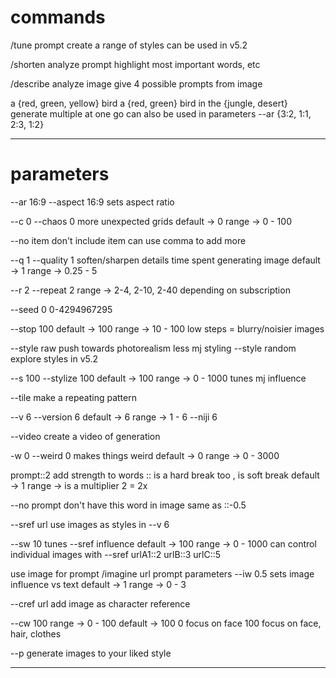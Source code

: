
# commands

/tune prompt
create a range of styles
can be used in v5.2

/shorten
analyze prompt
highlight most important words, etc

/describe
analyze image
give 4 possible prompts from image

a {red, green, yellow} bird
a {red, green} bird in the {jungle, desert}
generate multiple at one go
can also be used in parameters
--ar {3:2, 1:1, 2:3, 1:2}

---

# parameters

--ar 16:9
--aspect 16:9
sets aspect ratio

--c 0
--chaos 0
more unexpected grids
default → 0
range → 0 - 100

--no item
don't include item
can use comma to add more

--q 1
--quality 1
soften/sharpen details
time spent generating image
default → 1
range → 0.25 - 5

--r 2
--repeat 2
range → 2-4, 2-10, 2-40
depending on subscription

--seed 0
0-4294967295

--stop 100
default → 100
range → 10 - 100
low steps = blurry/noisier images

--style raw
push towards photorealism
less mj styling
--style random
explore styles in v5.2

--s 100
--stylize 100
default → 100
range → 0 - 1000
tunes mj influence

--tile
make a repeating pattern

--v 6
--version 6
default → 6
range → 1 - 6
--niji 6

--video
create a video of generation

-w 0
--weird 0
makes things weird
default → 0
range → 0 - 3000

prompt::2
add strength to words
:: is a hard break too
, is soft break
default → 1
range → is a multiplier 2 = 2x

--no prompt
don't have this word in image
same as ::-0.5

--sref url
use images as styles in --v 6

--sw 10
tunes --sref influence
default → 100
range → 0 - 1000
can control individual images with
--sref urlA1::2 urlB::3 urlC::5

use image for prompt
/imagine url prompt parameters
--iw 0.5
sets image influence vs text
default → 1
range → 0 - 3

--cref url
add image as character reference

--cw 100
range → 0 - 100
default → 100
0 focus on face
100 focus on face, hair, clothes

--p
generate images to your liked style

---
